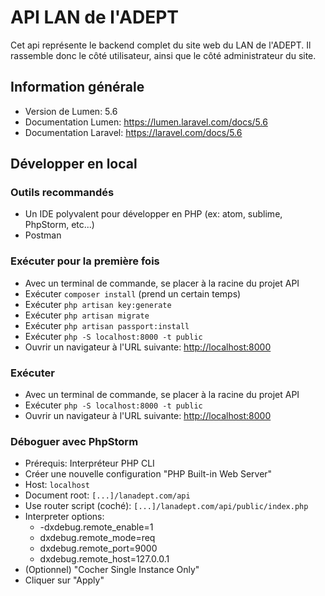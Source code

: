 # API LAN de l'ADEPT

Cet api représente le backend complet du site web du LAN de l'ADEPT. Il rassemble donc le côté utilisateur, ainsi que le côté administrateur du site.

## Information générale

 - Version de Lumen: 5.6
 - Documentation Lumen: https://lumen.laravel.com/docs/5.6 
 - Documentation Laravel: https://laravel.com/docs/5.6


## Développer en local

### Outils recommandés

 - Un IDE polyvalent pour développer en PHP (ex: atom, sublime, PhpStorm, etc...)
 - Postman

### Exécuter pour la première fois

 - Avec un terminal de commande, se placer à la racine du projet API
 - Exécuter `composer install` (prend un certain temps)
 - Exécuter `php artisan key:generate`
 - Exécuter `php artisan migrate`
 - Exécuter `php artisan passport:install`
 - Exécuter `php -S localhost:8000 -t public`
 - Ouvrir un navigateur à l'URL suivante: [http://localhost:8000](http://localhost:8000)

### Exécuter
 - Avec un terminal de commande, se placer à la racine du projet API
 - Exécuter `php -S localhost:8000 -t public`
 - Ouvrir un navigateur à l'URL suivante: [http://localhost:8000](http://localhost:8000)

### Déboguer avec PhpStorm

 - Prérequis: Interpréteur PHP CLI
 - Créer une nouvelle configuration "PHP Built-in Web Server"
 - Host: `localhost`
 - Document root: `[...]/lanadept.com/api`
 - Use router script (coché): `[...]/lanadept.com/api/public/index.php`
- Interpreter options:
  - -dxdebug.remote_enable=1
  - dxdebug.remote_mode=req
  - dxdebug.remote_port=9000
  - dxdebug.remote_host=127.0.0.1
 - (Optionnel) "Cocher Single Instance Only"
 - Cliquer sur "Apply"
